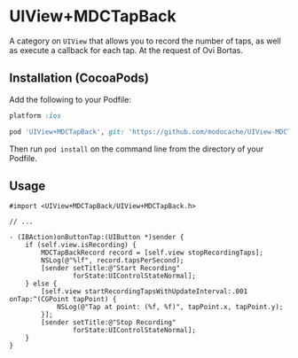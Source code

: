 # UIView+MDCTapBack

A category on `UIView` that allows you to record the number of taps,
as well as execute a callback for each tap. At the request of Ovi Bortas.

## Installation (CocoaPods)

Add the following to your Podfile:

```ruby
platform :ios

pod 'UIView+MDCTapBack', git: 'https://github.com/modocache/UIView-MDCTapBack.git'
```

Then run `pod install` on the command line from the directory of your Podfile.

## Usage

```objc
#import <UIView+MDCTapBack/UIView+MDCTapBack.h>

// ...

- (IBAction)onButtonTap:(UIButton *)sender {
    if (self.view.isRecording) {
        MDCTapBackRecord record = [self.view stopRecordingTaps];
        NSLog(@"%lf", record.tapsPerSecond);
        [sender setTitle:@"Start Recording"
                forState:UIControlStateNormal];
    } else {
        [self.view startRecordingTapsWithUpdateInterval:.001 onTap:^(CGPoint tapPoint) {
            NSLog(@"Tap at point: (%f, %f)", tapPoint.x, tapPoint.y);
        }];
        [sender setTitle:@"Stop Recording"
                forState:UIControlStateNormal];
    }
}
```

